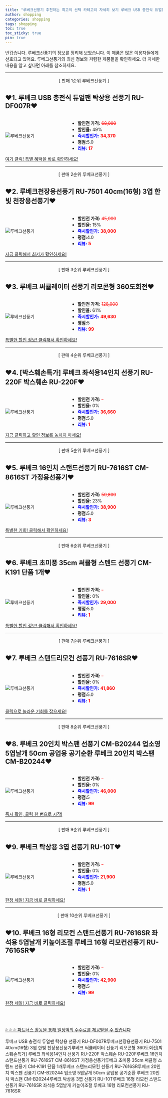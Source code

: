 ```yaml
---
title: "루베크선풍기 추천하는 최고의 선택 카테고리 자세히 보기 루베크 USB 충전식 듀얼팬 탁상용"
author: shopping
categories: shopping
tags: shopping
toc: true
toc_sticky: true
pin: true
---
```

반갑습니다. 루베크선풍기의 정보를 정리해 보았습니다. 이 제품은 많은 이용자들에게 선호되고 있어요. 루베크선풍기의 최신 정보와 저렴한 제품들을 확인하세요. 더 자세한 내용을 알고 싶다면 아래를 참조하세요.

---
<p class="toplist" style="margin: 0 auto; display: block; width: fit-content;">[ 판매 1순위 루베크선풍기 ]</p>

<h2><strong>❤️1. 루베크 USB 충전식 듀얼팬 탁상용 선풍기 RU-DF007R❤️</strong></h2>

<div style="display: flex; align-items: center;">
    <div style="flex: 0.4;">
        <img src="https://thumbnail10.coupangcdn.com/thumbnails/remote/230x230ex/image/vendor_inventory/948b/d389c0bbe41ed0b65d85936b79be18eb2b87828b2bc77ff3203fbee55660.jpg" alt="루베크선풍기" style="max-width: 100%;">
    </div>
    <div style="flex: 0.6; margin-left: 10px;">
        <ul>
            <li><strong>할인전 가격:</strong> <del style="color: red;">68,000</del></li>
            <li><strong>할인율:</strong> 49%</li>
            <li><span style='color:blue'><strong>즉시할인가:</strong></span> <span style='color:red'><strong>34,370</strong></span></li>
            <li><strong>평점:</strong>5.0</li>
            <li><span style='color:blue'><strong>리뷰:</strong></span> <span style='color:red'><strong>17</strong></span></li>
        </ul>
    </div>
</div>
<div class="center">
    <a href="https://William4Davisa.github.io?lptag=AF9450613&subid=githubio&pageKey=5387025758&traceid=V0-153&itemId=8021583347&vendorItemId=90350718702" class="myButton">
        여기 클릭! 특별 혜택을 바로 확인하세요!
    </a>
</div>


---
<p class="toplist" style="margin: 0 auto; display: block; width: fit-content;">[ 판매 2순위 루베크선풍기 ]</p>

<h2><strong>❤️2. 루베크천장용선풍기 RU-7501 40cm(16형) 3엽 한빛 천장용선풍기❤️</strong></h2>

<div style="display: flex; align-items: center;">
    <div style="flex: 0.4;">
        <img src="https://thumbnail9.coupangcdn.com/thumbnails/remote/230x230ex/image/vendor_inventory/74f6/9cb64a47fd43fea7478f8570de4e65f62835ae7e2a52f61c4a16b67e4fd0.jpg" alt="루베크선풍기" style="max-width: 100%;">
    </div>
    <div style="flex: 0.6; margin-left: 10px;">
        <ul>
            <li><strong>할인전 가격:</strong> <del style="color: red;">45,000</del></li>
            <li><strong>할인율:</strong> 15%</li>
            <li><span style='color:blue'><strong>즉시할인가:</strong></span> <span style='color:red'><strong>38,000</strong></span></li>
            <li><strong>평점:</strong>4.0</li>
            <li><span style='color:blue'><strong>리뷰:</strong></span> <span style='color:red'><strong>5</strong></span></li>
        </ul>
    </div>
</div>
<div class="center">
    <a href="https://William4Davisa.github.io?lptag=AF9450613&subid=githubio&pageKey=5191397223&traceid=V0-153&itemId=7208974662&vendorItemId=74500523277" class="myButton">
        지금 클릭해서 최저가 확인하세요!
    </a>
</div>


---
<p class="toplist" style="margin: 0 auto; display: block; width: fit-content;">[ 판매 3순위 루베크선풍기 ]</p>

<h2><strong>❤️3. 루베크 써큘레이터 선풍기 리모콘형 360도회전❤️</strong></h2>

<div style="display: flex; align-items: center;">
    <div style="flex: 0.4;">
        <img src="https://thumbnail9.coupangcdn.com/thumbnails/remote/230x230ex/image/vendor_inventory/b466/fa358b0b86b8b33447742ef494ebbc9f4f2d599ac56dede948062e4d2697.jpg" alt="루베크선풍기" style="max-width: 100%;">
    </div>
    <div style="flex: 0.6; margin-left: 10px;">
        <ul>
            <li><strong>할인전 가격:</strong> <del style="color: red;">128,000</del></li>
            <li><strong>할인율:</strong> 61%</li>
            <li><span style='color:blue'><strong>즉시할인가:</strong></span> <span style='color:red'><strong>49,630</strong></span></li>
            <li><strong>평점:</strong>5</li>
            <li><span style='color:blue'><strong>리뷰:</strong></span> <span style='color:red'><strong>99</strong></span></li>
        </ul>
    </div>
</div>
<div class="center">
    <a href="https://William4Davisa.github.io?lptag=AF9450613&subid=githubio&pageKey=6627200652&traceid=V0-153&itemId=15093251539&vendorItemId=82315319485" class="myButton">
        특별한 할인 정보! 클릭해서 확인하세요!
    </a>
</div>


---
<p class="toplist" style="margin: 0 auto; display: block; width: fit-content;">[ 판매 4순위 루베크선풍기 ]</p>

<h2><strong>❤️4. [박스훼손특가] 루베크 좌석용14인치 선풍기 RU-220F 박스훼손 RU-220F❤️</strong></h2>

<div style="display: flex; align-items: center;">
    <div style="flex: 0.4;">
        <img src="https://thumbnail8.coupangcdn.com/thumbnails/remote/230x230ex/image/vendor_inventory/da57/8e2f8854852b5ce77e8be2417e84133919e097255185358bbe951f94860f.jpg" alt="루베크선풍기" style="max-width: 100%;">
    </div>
    <div style="flex: 0.6; margin-left: 10px;">
        <ul>
            <li><strong>할인전 가격:</strong> <del style="color: red;">-</del></li>
            <li><strong>할인율:</strong> 0%</li>
            <li><span style='color:blue'><strong>즉시할인가:</strong></span> <span style='color:red'><strong>36,660</strong></span></li>
            <li><strong>평점:</strong>5.0</li>
            <li><span style='color:blue'><strong>리뷰:</strong></span> <span style='color:red'><strong>1</strong></span></li>
        </ul>
    </div>
</div>
<div class="center">
    <a href="https://William4Davisa.github.io?lptag=AF9450613&subid=githubio&pageKey=6410269682&traceid=V0-153&itemId=13744525661&vendorItemId=88342654010" class="myButton">
        지금 클릭하고 할인 정보를 놓치지 마세요!
    </a>
</div>


---
<p class="toplist" style="margin: 0 auto; display: block; width: fit-content;">[ 판매 5순위 루베크선풍기 ]</p>

<h2><strong>❤️5. 루베크 16인치 스탠드선풍기 RU-7616ST CM-8616ST 가정용선풍기❤️</strong></h2>

<div style="display: flex; align-items: center;">
    <div style="flex: 0.4;">
        <img src="https://thumbnail6.coupangcdn.com/thumbnails/remote/230x230ex/image/vendor_inventory/042a/126b15d5d185940f86aa87bbb8d3af952b4a7d00e48d6b2a40f9dba211ce.jpg" alt="루베크선풍기" style="max-width: 100%;">
    </div>
    <div style="flex: 0.6; margin-left: 10px;">
        <ul>
            <li><strong>할인전 가격:</strong> <del style="color: red;">50,800</del></li>
            <li><strong>할인율:</strong> 23%</li>
            <li><span style='color:blue'><strong>즉시할인가:</strong></span> <span style='color:red'><strong>38,900</strong></span></li>
            <li><strong>평점:</strong>5.0</li>
            <li><span style='color:blue'><strong>리뷰:</strong></span> <span style='color:red'><strong>3</strong></span></li>
        </ul>
    </div>
</div>
<div class="center">
    <a href="https://William4Davisa.github.io?lptag=AF9450613&subid=githubio&pageKey=6415242648&traceid=V0-153&itemId=13775937268&vendorItemId=85942312028" class="myButton">
        특별한 기회! 클릭해서 확인하세요!
    </a>
</div>


---
<p class="toplist" style="margin: 0 auto; display: block; width: fit-content;">[ 판매 6순위 루베크선풍기 ]</p>

<h2><strong>❤️6. 루베크 초미풍 35cm 써큘형 스텐드 선풍기 CM-K191 단품 1개❤️</strong></h2>

<div style="display: flex; align-items: center;">
    <div style="flex: 0.4;">
        <img src="https://thumbnail10.coupangcdn.com/thumbnails/remote/230x230ex/image/vendor_inventory/552a/63876d074efcfa47a0ac4dc9ec23bdb4f7e71c46af1643f10a643f23caf7.jpg" alt="루베크선풍기" style="max-width: 100%;">
    </div>
    <div style="flex: 0.6; margin-left: 10px;">
        <ul>
            <li><strong>할인전 가격:</strong> <del style="color: red;">-</del></li>
            <li><strong>할인율:</strong> 0%</li>
            <li><span style='color:blue'><strong>즉시할인가:</strong></span> <span style='color:red'><strong>29,000</strong></span></li>
            <li><strong>평점:</strong>5.0</li>
            <li><span style='color:blue'><strong>리뷰:</strong></span> <span style='color:red'><strong>1</strong></span></li>
        </ul>
    </div>
</div>
<div class="center">
    <a href="https://William4Davisa.github.io?lptag=AF9450613&subid=githubio&pageKey=7412840560&traceid=V0-153&itemId=19211345161&vendorItemId=86327445222" class="myButton">
        특별한 할인 정보! 클릭해서 확인하세요!
    </a>
</div>


---
<p class="toplist" style="margin: 0 auto; display: block; width: fit-content;">[ 판매 7순위 루베크선풍기 ]</p>

<h2><strong>❤️7. 루베크 스탠드리모컨 선풍기 RU-7616SR❤️</strong></h2>

<div style="display: flex; align-items: center;">
    <div style="flex: 0.4;">
        <img src="https://thumbnail8.coupangcdn.com/thumbnails/remote/230x230ex/image/vendor_inventory/0d00/8f4c1934480a920a01413c68269e956bac8e35c260c4386549e513e0f0a5.jpg" alt="루베크선풍기" style="max-width: 100%;">
    </div>
    <div style="flex: 0.6; margin-left: 10px;">
        <ul>
            <li><strong>할인전 가격:</strong> <del style="color: red;">-</del></li>
            <li><strong>할인율:</strong> 0%</li>
            <li><span style='color:blue'><strong>즉시할인가:</strong></span> <span style='color:red'><strong>41,860</strong></span></li>
            <li><strong>평점:</strong>5.0</li>
            <li><span style='color:blue'><strong>리뷰:</strong></span> <span style='color:red'><strong>1</strong></span></li>
        </ul>
    </div>
</div>
<div class="center">
    <a href="https://William4Davisa.github.io?lptag=AF9450613&subid=githubio&pageKey=7480566277&traceid=V0-153&itemId=19539080877&vendorItemId=81027742727" class="myButton">
        클릭으로 놀라운 기회를 잡으세요!
    </a>
</div>


---
<p class="toplist" style="margin: 0 auto; display: block; width: fit-content;">[ 판매 8순위 루베크선풍기 ]</p>

<h2><strong>❤️8. 루베크 20인치 박스팬 선풍기 CM-B20244 업소영 5엽날개 50cm 공업용 공기순환 루베크 20인치 박스팬 CM-B20244❤️</strong></h2>

<div style="display: flex; align-items: center;">
    <div style="flex: 0.4;">
        <img src="https://thumbnail8.coupangcdn.com/thumbnails/remote/230x230ex/image/vendor_inventory/b93d/a484f3cec8b7daa57b1b956020291549f4cde03fc1b16c1ca9d4ed5d6970.jpg" alt="루베크선풍기" style="max-width: 100%;">
    </div>
    <div style="flex: 0.6; margin-left: 10px;">
        <ul>
            <li><strong>할인전 가격:</strong> <del style="color: red;">-</del></li>
            <li><strong>할인율:</strong> 0%</li>
            <li><span style='color:blue'><strong>즉시할인가:</strong></span> <span style='color:red'><strong>46,000</strong></span></li>
            <li><strong>평점:</strong>5</li>
            <li><span style='color:blue'><strong>리뷰:</strong></span> <span style='color:red'><strong>99</strong></span></li>
        </ul>
    </div>
</div>
<div class="center">
    <a href="https://William4Davisa.github.io?lptag=AF9450613&subid=githubio&pageKey=8144840962&traceid=V0-153&itemId=23154927172&vendorItemId=90187747992" class="myButton">
        즉시 확인, 클릭 한 번으로 시작!
    </a>
</div>


---
<p class="toplist" style="margin: 0 auto; display: block; width: fit-content;">[ 판매 9순위 루베크선풍기 ]</p>

<h2><strong>❤️9. 루베크 탁상용 3엽 선풍기 RU-10T❤️</strong></h2>

<div style="display: flex; align-items: center;">
    <div style="flex: 0.4;">
        <img src="https://thumbnail10.coupangcdn.com/thumbnails/remote/230x230ex/image/vendor_inventory/35d1/42b6448429c7a3223e35028798ab8e0069e89905bf9bb56c3d53e0296b56.jpg" alt="루베크선풍기" style="max-width: 100%;">
    </div>
    <div style="flex: 0.6; margin-left: 10px;">
        <ul>
            <li><strong>할인전 가격:</strong> <del style="color: red;">-</del></li>
            <li><strong>할인율:</strong> 0%</li>
            <li><span style='color:blue'><strong>즉시할인가:</strong></span> <span style='color:red'><strong>21,900</strong></span></li>
            <li><strong>평점:</strong>5.0</li>
            <li><span style='color:blue'><strong>리뷰:</strong></span> <span style='color:red'><strong>1</strong></span></li>
        </ul>
    </div>
</div>
<div class="center">
    <a href="https://William4Davisa.github.io?lptag=AF9450613&subid=githubio&pageKey=5706366220&traceid=V0-153&itemId=9500072135&vendorItemId=85403592244" class="myButton">
        한정 세일! 지금 바로 클릭하세요!
    </a>
</div>


---
<p class="toplist" style="margin: 0 auto; display: block; width: fit-content;">[ 판매 10순위 루베크선풍기 ]</p>

<h2><strong>❤️10. 루베크 16형 리모컨 스탠드선풍기 RU-7616SR 좌석용 5엽날개 키높이조절 루베크 16형 리모컨선풍기 RU-7616SR❤️</strong></h2>

<div style="display: flex; align-items: center;">
    <div style="flex: 0.4;">
        <img src="https://thumbnail8.coupangcdn.com/thumbnails/remote/230x230ex/image/vendor_inventory/8ad7/6d57ec3c913920d69ca2cf503632315b0a9836b22a658d93c67dc896efc7.jpg" alt="루베크선풍기" style="max-width: 100%;">
    </div>
    <div style="flex: 0.6; margin-left: 10px;">
        <ul>
            <li><strong>할인전 가격:</strong> <del style="color: red;">-</del></li>
            <li><strong>할인율:</strong> 0%</li>
            <li><span style='color:blue'><strong>즉시할인가:</strong></span> <span style='color:red'><strong>42,900</strong></span></li>
            <li><strong>평점:</strong>5</li>
            <li><span style='color:blue'><strong>리뷰:</strong></span> <span style='color:red'><strong>99</strong></span></li>
        </ul>
    </div>
</div>
<div class="center">
    <a href="https://William4Davisa.github.io?lptag=AF9450613&subid=githubio&pageKey=7460331466&traceid=V0-153&itemId=19443846857&vendorItemId=86554805014" class="myButton">
        한정 세일! 지금 바로 클릭하세요!
    </a>
</div>

<br><br><br>[💦 💦 💦 파트너스 활동을 통해 일정액의 수수료를 제공받을 수 있습니다](https://link.coupang.com/a/bcpT2c)<br><br>루베크 USB 충전식 듀얼팬 탁상용 선풍기 RU-DF007R루베크천장용선풍기 RU-7501 40cm(16형) 3엽 한빛 천장용선풍기루베크 써큘레이터 선풍기 리모콘형 360도회전[박스훼손특가] 루베크 좌석용14인치 선풍기 RU-220F 박스훼손 RU-220F루베크 16인치 스탠드선풍기 RU-7616ST CM-8616ST 가정용선풍기루베크 초미풍 35cm 써큘형 스텐드 선풍기 CM-K191 단품 1개루베크 스탠드리모컨 선풍기 RU-7616SR루베크 20인치 박스팬 선풍기 CM-B20244 업소영 5엽날개 50cm 공업용 공기순환 루베크 20인치 박스팬 CM-B20244루베크 탁상용 3엽 선풍기 RU-10T루베크 16형 리모컨 스탠드선풍기 RU-7616SR 좌석용 5엽날개 키높이조절 루베크 16형 리모컨선풍기 RU-7616SR